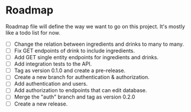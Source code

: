 ﻿# Roadmap
Roadmap file will define the way we want to go on this project.
It's mostly like a todo list for now.

- [ ] Change the relation between ingredients and drinks to many to many.
- [ ] Fix GET endpoints of drink to include ingredients.
- [ ] Add GET single entity endpoints for ingredients and drinks.
- [ ] Add integration tests to the API.
- [ ] Tag as version 0.1.0 and create a pre-release.
- [ ] Create a new branch for authentication & authorization.
- [ ] Add authentication and users.
- [ ] Add authorization to endpoints that can edit database.
- [ ] Merge the "auth" branch and tag as version 0.2.0
- [ ] Create a new release.
